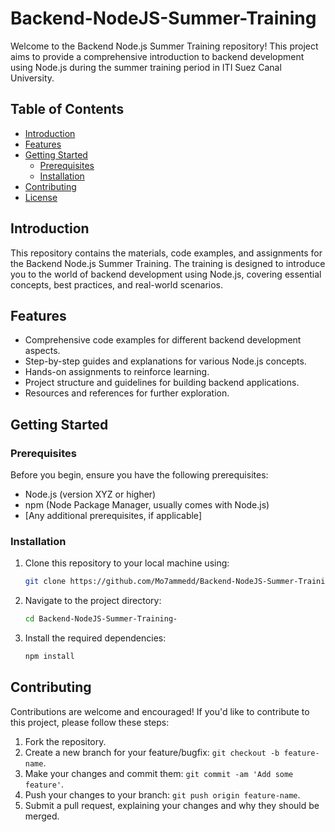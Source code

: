 # Backend-NodeJS-Summer-Training

Welcome to the Backend Node.js Summer Training repository! This project aims to provide a comprehensive introduction to backend development using Node.js during the summer training period in ITI Suez Canal University.

## Table of Contents

- [Introduction](#introduction)
- [Features](#features)
- [Getting Started](#getting-started)
  - [Prerequisites](#prerequisites)
  - [Installation](#installation)
- [Contributing](#contributing)
- [License](#license)

## Introduction

This repository contains the materials, code examples, and assignments for the Backend Node.js Summer Training. The training is designed to introduce you to the world of backend development using Node.js, covering essential concepts, best practices, and real-world scenarios.

## Features

- Comprehensive code examples for different backend development aspects.
- Step-by-step guides and explanations for various Node.js concepts.
- Hands-on assignments to reinforce learning.
- Project structure and guidelines for building backend applications.
- Resources and references for further exploration.

## Getting Started

### Prerequisites

Before you begin, ensure you have the following prerequisites:

- Node.js (version XYZ or higher)
- npm (Node Package Manager, usually comes with Node.js)
- [Any additional prerequisites, if applicable]

### Installation

1. Clone this repository to your local machine using:

   ```bash
   git clone https://github.com/Mo7ammedd/Backend-NodeJS-Summer-Training-.git
   ```

2. Navigate to the project directory:

   ```bash
   cd Backend-NodeJS-Summer-Training-
   ```

3. Install the required dependencies:

   ```bash
   npm install
   ```

## Contributing

Contributions are welcome and encouraged! If you'd like to contribute to this project, please follow these steps:

1. Fork the repository.
2. Create a new branch for your feature/bugfix: `git checkout -b feature-name`.
3. Make your changes and commit them: `git commit -am 'Add some feature'`.
4. Push your changes to your branch: `git push origin feature-name`.
5. Submit a pull request, explaining your changes and why they should be merged.


